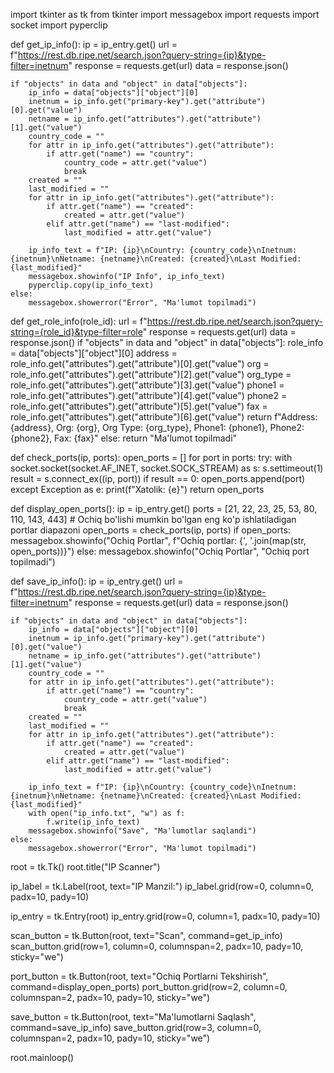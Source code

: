 import tkinter as tk
from tkinter import messagebox
import requests
import socket
import pyperclip

def get_ip_info():
    ip = ip_entry.get()
    url = f"https://rest.db.ripe.net/search.json?query-string={ip}&type-filter=inetnum"
    response = requests.get(url)
    data = response.json()
    
    if "objects" in data and "object" in data["objects"]:
        ip_info = data["objects"]["object"][0]
        inetnum = ip_info.get("primary-key").get("attribute")[0].get("value")
        netname = ip_info.get("attributes").get("attribute")[1].get("value")
        country_code = ""
        for attr in ip_info.get("attributes").get("attribute"):
            if attr.get("name") == "country":
                country_code = attr.get("value")
                break
        created = ""
        last_modified = ""
        for attr in ip_info.get("attributes").get("attribute"):
            if attr.get("name") == "created":
                created = attr.get("value")
            elif attr.get("name") == "last-modified":
                last_modified = attr.get("value")
        
        ip_info_text = f"IP: {ip}\nCountry: {country_code}\nInetnum: {inetnum}\nNetname: {netname}\nCreated: {created}\nLast Modified: {last_modified}"
        messagebox.showinfo("IP Info", ip_info_text)
        pyperclip.copy(ip_info_text)
    else:
        messagebox.showerror("Error", "Ma'lumot topilmadi")

def get_role_info(role_id):
    url = f"https://rest.db.ripe.net/search.json?query-string={role_id}&type-filter=role"
    response = requests.get(url)
    data = response.json()
    if "objects" in data and "object" in data["objects"]:
        role_info = data["objects"]["object"][0]
        address = role_info.get("attributes").get("attribute")[0].get("value")
        org = role_info.get("attributes").get("attribute")[2].get("value")
        org_type = role_info.get("attributes").get("attribute")[3].get("value")
        phone1 = role_info.get("attributes").get("attribute")[4].get("value")
        phone2 = role_info.get("attributes").get("attribute")[5].get("value")
        fax = role_info.get("attributes").get("attribute")[6].get("value")
        return f"Address: {address}, Org: {org}, Org Type: {org_type}, Phone1: {phone1}, Phone2: {phone2}, Fax: {fax}"
    else:
        return "Ma'lumot topilmadi"

def check_ports(ip, ports):
    open_ports = []
    for port in ports:
        try:
            with socket.socket(socket.AF_INET, socket.SOCK_STREAM) as s:
                s.settimeout(1)
                result = s.connect_ex((ip, port))
                if result == 0:
                    open_ports.append(port)
        except Exception as e:
            print(f"Xatolik: {e}")
    return open_ports

def display_open_ports():
    ip = ip_entry.get()
    ports = [21, 22, 23, 25, 53, 80, 110, 143, 443]  # Ochiq bo'lishi mumkin bo'lgan eng ko'p ishlatiladigan portlar diapazoni
    open_ports = check_ports(ip, ports)
    if open_ports:
        messagebox.showinfo("Ochiq Portlar", f"Ochiq portlar: {', '.join(map(str, open_ports))}")
    else:
        messagebox.showinfo("Ochiq Portlar", "Ochiq port topilmadi")

def save_ip_info():
    ip = ip_entry.get()
    url = f"https://rest.db.ripe.net/search.json?query-string={ip}&type-filter=inetnum"
    response = requests.get(url)
    data = response.json()
    
    if "objects" in data and "object" in data["objects"]:
        ip_info = data["objects"]["object"][0]
        inetnum = ip_info.get("primary-key").get("attribute")[0].get("value")
        netname = ip_info.get("attributes").get("attribute")[1].get("value")
        country_code = ""
        for attr in ip_info.get("attributes").get("attribute"):
            if attr.get("name") == "country":
                country_code = attr.get("value")
                break
        created = ""
        last_modified = ""
        for attr in ip_info.get("attributes").get("attribute"):
            if attr.get("name") == "created":
                created = attr.get("value")
            elif attr.get("name") == "last-modified":
                last_modified = attr.get("value")
        
        ip_info_text = f"IP: {ip}\nCountry: {country_code}\nInetnum: {inetnum}\nNetname: {netname}\nCreated: {created}\nLast Modified: {last_modified}"
        with open("ip_info.txt", "w") as f:
            f.write(ip_info_text)
        messagebox.showinfo("Save", "Ma'lumotlar saqlandi")
    else:
        messagebox.showerror("Error", "Ma'lumot topilmadi")

root = tk.Tk()
root.title("IP Scanner")

ip_label = tk.Label(root, text="IP Manzil:")
ip_label.grid(row=0, column=0, padx=10, pady=10)

ip_entry = tk.Entry(root)
ip_entry.grid(row=0, column=1, padx=10, pady=10)

scan_button = tk.Button(root, text="Scan", command=get_ip_info)
scan_button.grid(row=1, column=0, columnspan=2, padx=10, pady=10, sticky="we")

port_button = tk.Button(root, text="Ochiq Portlarni Tekshirish", command=display_open_ports)
port_button.grid(row=2, column=0, columnspan=2, padx=10, pady=10, sticky="we")

save_button = tk.Button(root, text="Ma'lumotlarni Saqlash", command=save_ip_info)
save_button.grid(row=3, column=0, columnspan=2, padx=10, pady=10, sticky="we")

root.mainloop()

